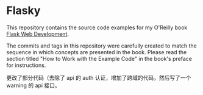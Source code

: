 Flasky
======

This repository contains the source code examples for my O'Reilly book [Flask Web Development](http://www.flaskbook.com).

The commits and tags in this repository were carefully created to match the sequence in which concepts are presented in the book. Please read the section titled "How to Work with the Example Code" in the book's preface for instructions.

更改了部分代码（去除了 api 的 auth 认证，增加了跨域的代码，然后写了一个 warning 的 api 接口。
